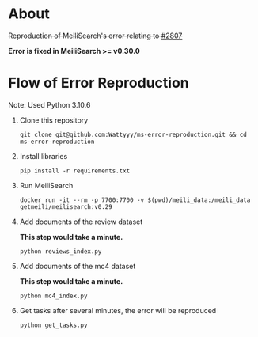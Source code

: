 # About

~~Reproduction of MeiliSearch's error relating to [#2807](https://github.com/meilisearch/meilisearch/issues/2807)~~

**Error is fixed in MeiliSearch >= v0.30.0**

# Flow of Error Reproduction

Note: Used Python 3.10.6

1. Clone this repository

   ```
   git clone git@github.com:Wattyyy/ms-error-reproduction.git && cd ms-error-reproduction
   ```

2. Install libraries

   ```
   pip install -r requirements.txt
   ```

3. Run MeiliSearch

   ```
   docker run -it --rm -p 7700:7700 -v $(pwd)/meili_data:/meili_data getmeili/meilisearch:v0.29
   ```

4. Add documents of the review dataset

   **This step would take a minute.**

   ```
   python reviews_index.py
   ```

5. Add documents of the mc4 dataset

   **This step would take a minute.**

   ```
   python mc4_index.py
   ```

6. Get tasks after several minutes, the error will be reproduced

   ```
   python get_tasks.py
   ```
